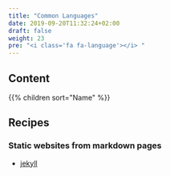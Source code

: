 ```yaml
---
title: "Common Languages"
date: 2019-09-20T11:32:24+02:00
draft: false
weight: 23
pre: "<i class='fa fa-language'></i> "
---
```


## Content

{{% children sort="Name" %}}

## Recipes

### Static websites from markdown pages

- [jekyll](https://jekyllrb.com/)
